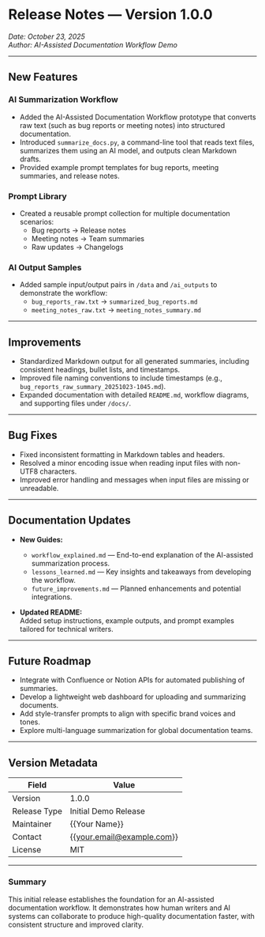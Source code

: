 # Release Notes — Version 1.0.0  
*Date: October 23, 2025*  
*Author: AI-Assisted Documentation Workflow Demo*

---

## New Features

### AI Summarization Workflow
- Added the AI-Assisted Documentation Workflow prototype that converts raw text (such as bug reports or meeting notes) into structured documentation.
- Introduced `summarize_docs.py`, a command-line tool that reads text files, summarizes them using an AI model, and outputs clean Markdown drafts.
- Provided example prompt templates for bug reports, meeting summaries, and release notes.

### Prompt Library
- Created a reusable prompt collection for multiple documentation scenarios:
  - Bug reports → Release notes  
  - Meeting notes → Team summaries  
  - Raw updates → Changelogs  

### AI Output Samples
- Added sample input/output pairs in `/data` and `/ai_outputs` to demonstrate the workflow:
  - `bug_reports_raw.txt` → `summarized_bug_reports.md`  
  - `meeting_notes_raw.txt` → `meeting_notes_summary.md`

---

## Improvements

- Standardized Markdown output for all generated summaries, including consistent headings, bullet lists, and timestamps.  
- Improved file naming conventions to include timestamps (e.g., `bug_reports_raw_summary_20251023-1045.md`).  
- Expanded documentation with detailed `README.md`, workflow diagrams, and supporting files under `/docs/`.

---

## Bug Fixes

- Fixed inconsistent formatting in Markdown tables and headers.  
- Resolved a minor encoding issue when reading input files with non-UTF8 characters.  
- Improved error handling and messages when input files are missing or unreadable.

---

## Documentation Updates

- **New Guides:**  
  - `workflow_explained.md` — End-to-end explanation of the AI-assisted summarization process.  
  - `lessons_learned.md` — Key insights and takeaways from developing the workflow.  
  - `future_improvements.md` — Planned enhancements and potential integrations.  

- **Updated README:**  
  Added setup instructions, example outputs, and prompt examples tailored for technical writers.

---

## Future Roadmap

- Integrate with Confluence or Notion APIs for automated publishing of summaries.  
- Develop a lightweight web dashboard for uploading and summarizing documents.  
- Add style-transfer prompts to align with specific brand voices and tones.  
- Explore multi-language summarization for global documentation teams.  

---

## Version Metadata

| Field | Value |
|-------|--------|
| Version | 1.0.0 |
| Release Type | Initial Demo Release |
| Maintainer | {{Your Name}} |
| Contact | {{your.email@example.com}} |
| License | MIT |

---

### Summary
This initial release establishes the foundation for an AI-assisted documentation workflow. It demonstrates how human writers and AI systems can collaborate to produce high-quality documentation faster, with consistent structure and improved clarity.
